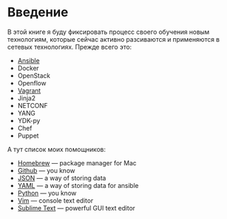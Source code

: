 # Введение

В этой книге я буду фиксировать процесс своего обучения новым технологиям, которые сейчас активно разсиваются и применяются в сетевых технологиях. Прежде всего это:

* [Ansible](ansible/README.md)
* Docker
* OpenStack
* Openflow
* [Vagrant](/vagrant/README.md)
* Jinja2
* NETCONF
* YANG
* YDK-py
* Chef
* Puppet

А тут список моих помощников:

* [Homebrew](https://brew.sh/) — package manager for Mac
* [Github](https://github.com) — you know
* [JSON](https://en.wikipedia.org/wiki/JSON) — a way of storing data
* [YAML](https://en.wikipedia.org/wiki/YAML) — a way of storing data for ansible
* [Python](https://www.python.org/) — you know
* [Vim](http://www.vim.org/) — console text editor
* [Sublime Text](https://www.sublimetext.com/) — powerful GUI text editor



